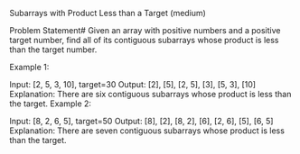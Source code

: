 Subarrays with Product Less than a Target (medium)

Problem Statement#
Given an array with positive numbers and a positive target number, find all of its contiguous subarrays whose product is less than the target number.

Example 1:

Input: [2, 5, 3, 10], target=30
Output: [2], [5], [2, 5], [3], [5, 3], [10]
Explanation: There are six contiguous subarrays whose product is less than the target.
Example 2:

Input: [8, 2, 6, 5], target=50
Output: [8], [2], [8, 2], [6], [2, 6], [5], [6, 5]
Explanation: There are seven contiguous subarrays whose product is less than the target.
